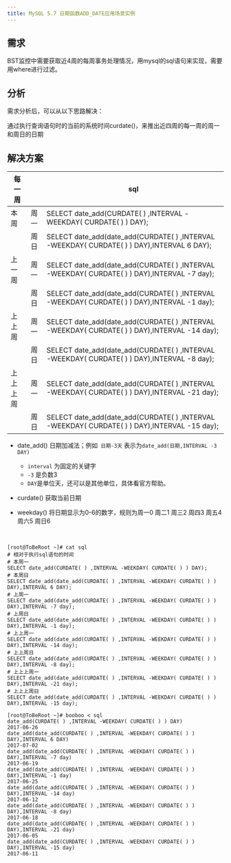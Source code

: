 ```yaml
---
title: MySQL 5.7 日期函数ADD_DATE应用场景实例
---
```


## 需求

BST监控中需要获取近4周的每周事务处理情况，用mysql的sql语句来实现，需要用where进行过滤。

## 分析

需求分析后，可以从以下思路解决：

通过执行查询语句时的当前的系统时间curdate()，来推出近四周的每一周的周一和周日的日期

## 解决方案

| 每一周  |      | sql                                      |
| ---- | ---- | ---------------------------------------- |
| 本周   | 周一   | SELECT date_add(CURDATE( ) ,INTERVAL -WEEKDAY( CURDATE( ) ) DAY); |
|      | 周日   | SELECT date_add(date_add(CURDATE( ) ,INTERVAL -WEEKDAY( CURDATE( ) ) DAY),INTERVAL 6 DAY); |
| 上一周  | 周一   | SELECT date_add(date_add(CURDATE( ) ,INTERVAL -WEEKDAY( CURDATE( ) ) DAY),INTERVAL -7 day); |
|      | 周日   | SELECT date_add(date_add(CURDATE( ) ,INTERVAL -WEEKDAY( CURDATE( ) ) DAY),INTERVAL -1 day); |
| 上上周  | 周一   | SELECT date_add(date_add(CURDATE( ) ,INTERVAL -WEEKDAY( CURDATE( ) ) DAY),INTERVAL -14 day); |
|      | 周日   | SELECT date_add(date_add(CURDATE( ) ,INTERVAL -WEEKDAY( CURDATE( ) ) DAY),INTERVAL -8 day); |
| 上上上周 | 周一   | SELECT date_add(date_add(CURDATE( ) ,INTERVAL -WEEKDAY( CURDATE( ) ) DAY),INTERVAL -21 day); |
|      | 周日   | SELECT date_add(date_add(CURDATE( ) ,INTERVAL -WEEKDAY( CURDATE( ) ) DAY),INTERVAL -15 day); |



* date_add() 日期加减法；例如` 日期-3天` 表示为`date_add(日期,INTERVAL -3 DAY)` 

  - `interval` 为固定的关键字
  - `-3` 是负数3 
  - `DAY`是单位天，还可以是其他单位，具体看官方帮助。

* curdate() 获取当前日期

* weekday() 将日期显示为0-6的数字，规则为周一0 周二1 周三2 周四3 周五4 周六5 周日6

  ​



```shell
[root@ToBeRoot ~]# cat sql
# 相对于执行sql语句的时间
# 本周一
SELECT date_add(CURDATE( ) ,INTERVAL -WEEKDAY( CURDATE( ) ) DAY);
# 本周日
SELECT date_add(date_add(CURDATE( ) ,INTERVAL -WEEKDAY( CURDATE( ) ) DAY),INTERVAL 6 DAY);
# 上周一
SELECT date_add(date_add(CURDATE( ) ,INTERVAL -WEEKDAY( CURDATE( ) ) DAY),INTERVAL -7 day);
# 上周日
SELECT date_add(date_add(CURDATE( ) ,INTERVAL -WEEKDAY( CURDATE( ) ) DAY),INTERVAL -1 day);
# 上上周一
SELECT date_add(date_add(CURDATE( ) ,INTERVAL -WEEKDAY( CURDATE( ) ) DAY),INTERVAL -14 day);
# 上上周日
SELECT date_add(date_add(CURDATE( ) ,INTERVAL -WEEKDAY( CURDATE( ) ) DAY),INTERVAL -8 day);
# 上上上周一
SELECT date_add(date_add(CURDATE( ) ,INTERVAL -WEEKDAY( CURDATE( ) ) DAY),INTERVAL -21 day);
# 上上上周日
SELECT date_add(date_add(CURDATE( ) ,INTERVAL -WEEKDAY( CURDATE( ) ) DAY),INTERVAL -15 day);

[root@ToBeRoot ~]# booboo < sql
date_add(CURDATE( ) ,INTERVAL -WEEKDAY( CURDATE( ) ) DAY)
2017-06-26
date_add(date_add(CURDATE( ) ,INTERVAL -WEEKDAY( CURDATE( ) ) DAY),INTERVAL 6 DAY)
2017-07-02
date_add(date_add(CURDATE( ) ,INTERVAL -WEEKDAY( CURDATE( ) ) DAY),INTERVAL -7 day)
2017-06-19
date_add(date_add(CURDATE( ) ,INTERVAL -WEEKDAY( CURDATE( ) ) DAY),INTERVAL -1 day)
2017-06-25
date_add(date_add(CURDATE( ) ,INTERVAL -WEEKDAY( CURDATE( ) ) DAY),INTERVAL -14 day)
2017-06-12
date_add(date_add(CURDATE( ) ,INTERVAL -WEEKDAY( CURDATE( ) ) DAY),INTERVAL -8 day)
2017-06-18
date_add(date_add(CURDATE( ) ,INTERVAL -WEEKDAY( CURDATE( ) ) DAY),INTERVAL -21 day)
2017-06-05
date_add(date_add(CURDATE( ) ,INTERVAL -WEEKDAY( CURDATE( ) ) DAY),INTERVAL -15 day)
2017-06-11

```


